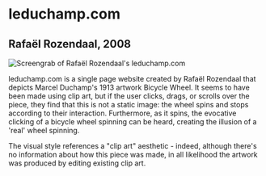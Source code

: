# leduchamp.com
## Rafaël Rozendaal, 2008

![Screengrab of Rafaël Rozendaal's leduchamp.com](/assets/images/leduchamp.png "leduchamp.com")

leduchamp.com is a single page website created by Rafaël Rozendaal that depicts Marcel Duchamp's 1913 artwork Bicycle Wheel. It seems to have been made using clip art, but if the user clicks, drags, or scrolls over the piece, they find that this is not a static image: the wheel spins and stops according to their interaction. Furthermore, as it spins, the evocative clicking of a bicycle wheel spinning can be heard, creating the illusion of a 'real' wheel spinning.

The visual style references a "clip art" aesthetic - indeed, although there's no information about how this piece was made, in all likelihood the artwork was produced by editing existing clip art.    
